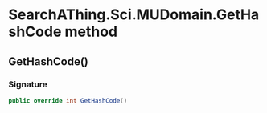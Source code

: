 # SearchAThing.Sci.MUDomain.GetHashCode method
## GetHashCode()
### Signature
```csharp
public override int GetHashCode()
```
